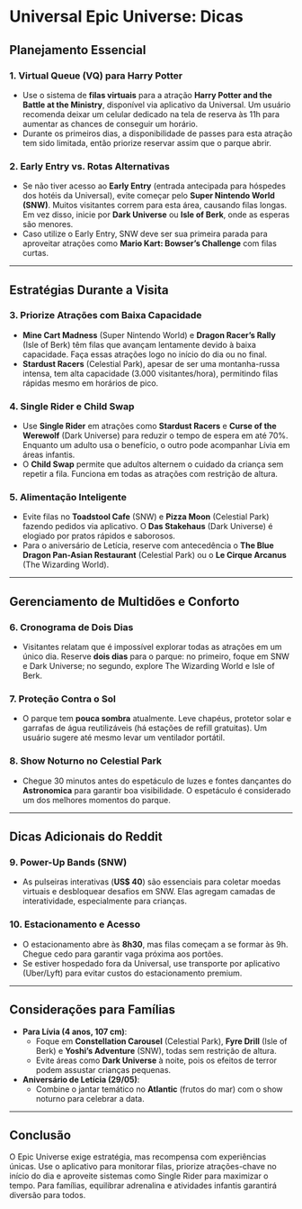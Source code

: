 # Universal Epic Universe: Dicas

## Planejamento Essencial

### 1. **Virtual Queue (VQ) para Harry Potter**

- Use o sistema de **filas virtuais** para a atração **Harry Potter and the Battle at the Ministry**, disponível via aplicativo da Universal. Um usuário recomenda deixar um celular dedicado na tela de reserva às 11h para aumentar as chances de conseguir um horário.
- Durante os primeiros dias, a disponibilidade de passes para esta atração tem sido limitada, então priorize reservar assim que o parque abrir.

### 2. **Early Entry vs. Rotas Alternativas**

- Se não tiver acesso ao **Early Entry** (entrada antecipada para hóspedes dos hotéis da Universal), evite começar pelo **Super Nintendo World (SNW)**. Muitos visitantes correm para esta área, causando filas longas. Em vez disso, inicie por **Dark Universe** ou **Isle of Berk**, onde as esperas são menores.
- Caso utilize o Early Entry, SNW deve ser sua primeira parada para aproveitar atrações como **Mario Kart: Bowser’s Challenge** com filas curtas.

---

## Estratégias Durante a Visita

### 3. **Priorize Atrações com Baixa Capacidade**

- **Mine Cart Madness** (Super Nintendo World) e **Dragon Racer’s Rally** (Isle of Berk) têm filas que avançam lentamente devido à baixa capacidade. Faça essas atrações logo no início do dia ou no final.
- **Stardust Racers** (Celestial Park), apesar de ser uma montanha-russa intensa, tem alta capacidade (3.000 visitantes/hora), permitindo filas rápidas mesmo em horários de pico.

### 4. **Single Rider e Child Swap**

- Use **Single Rider** em atrações como **Stardust Racers** e **Curse of the Werewolf** (Dark Universe) para reduzir o tempo de espera em até 70%. Enquanto um adulto usa o benefício, o outro pode acompanhar Lívia em áreas infantis.
- O **Child Swap** permite que adultos alternem o cuidado da criança sem repetir a fila. Funciona em todas as atrações com restrição de altura.

### 5. **Alimentação Inteligente**

- Evite filas no **Toadstool Cafe** (SNW) e **Pizza Moon** (Celestial Park) fazendo pedidos via aplicativo. O **Das Stakehaus** (Dark Universe) é elogiado por pratos rápidos e saborosos.
- Para o aniversário de Letícia, reserve com antecedência o **The Blue Dragon Pan-Asian Restaurant** (Celestial Park) ou o **Le Cirque Arcanus** (The Wizarding World).

---

## Gerenciamento de Multidões e Conforto

### 6. **Cronograma de Dois Dias**

- Visitantes relatam que é impossível explorar todas as atrações em um único dia. Reserve **dois dias** para o parque: no primeiro, foque em SNW e Dark Universe; no segundo, explore The Wizarding World e Isle of Berk.

### 7. **Proteção Contra o Sol**

- O parque tem **pouca sombra** atualmente. Leve chapéus, protetor solar e garrafas de água reutilizáveis (há estações de refill gratuitas). Um usuário sugere até mesmo levar um ventilador portátil.

### 8. **Show Noturno no Celestial Park**

- Chegue 30 minutos antes do espetáculo de luzes e fontes dançantes do **Astronomica** para garantir boa visibilidade. O espetáculo é considerado um dos melhores momentos do parque.

---

## Dicas Adicionais do Reddit

### 9. **Power-Up Bands (SNW)**

- As pulseiras interativas (**US\$ 40**) são essenciais para coletar moedas virtuais e desbloquear desafios em SNW. Elas agregam camadas de interatividade, especialmente para crianças.

### 10. **Estacionamento e Acesso**

- O estacionamento abre às **8h30**, mas filas começam a se formar às 9h. Chegue cedo para garantir vaga próxima aos portões.
- Se estiver hospedado fora da Universal, use transporte por aplicativo (Uber/Lyft) para evitar custos do estacionamento premium.

---

## Considerações para Famílias

- **Para Lívia (4 anos, 107 cm)**:
  - Foque em **Constellation Carousel** (Celestial Park), **Fyre Drill** (Isle of Berk) e **Yoshi’s Adventure** (SNW), todas sem restrição de altura.
  - Evite áreas como **Dark Universe** à noite, pois os efeitos de terror podem assustar crianças pequenas.
- **Aniversário de Letícia (29/05)**:
  - Combine o jantar temático no **Atlantic** (frutos do mar) com o show noturno para celebrar a data.

---

## Conclusão

O Epic Universe exige estratégia, mas recompensa com experiências únicas. Use o aplicativo para monitorar filas, priorize atrações-chave no início do dia e aproveite sistemas como Single Rider para maximizar o tempo. Para famílias, equilibrar adrenalina e atividades infantis garantirá diversão para todos.
